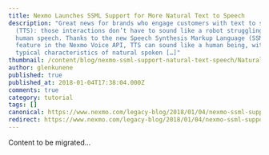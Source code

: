 ```yaml
---
title: Nexmo Launches SSML Support for More Natural Text to Speech
description: "Great news for brands who engage customers with text to speech
  (TTS): those interactions don’t have to sound like a robot struggling to mimic
  human speech. Thanks to the new Speech Synthesis Markup Language (SSML)
  feature in the Nexmo Voice API, TTS can sound like a human being, with the
  typical characteristics of natural spoken […]"
thumbnail: /content/blog/nexmo-ssml-support-natural-text-speech/Natural-Speech.jpg
author: glenkunene
published: true
published_at: 2018-01-04T17:38:04.000Z
comments: true
category: tutorial
tags: []
canonical: https://www.nexmo.com/legacy-blog/2018/01/04/nexmo-ssml-support-natural-text-speech
redirect: https://www.nexmo.com/legacy-blog/2018/01/04/nexmo-ssml-support-natural-text-speech
---
```


Content to be migrated...
